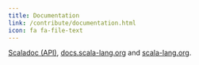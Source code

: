 ```yaml
---
title: Documentation
link: /contribute/documentation.html
icon: fa fa-file-text
---
```

[Scaladoc (API)](/contribute/scala-standard-library-api-documentation.html), [docs.scala-lang.org](http://docs.scala-lang.org/contribute.html) and [scala-lang.org](https://github.com/scala/scala-lang).
